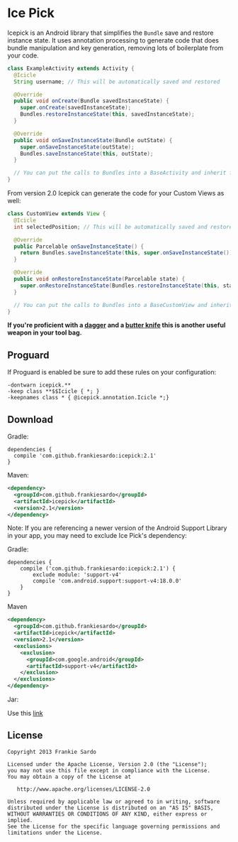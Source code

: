 Ice Pick
============

Icepick is an Android library that simplifies the `Bundle` save and restore instance state.
It uses annotation processing to generate code that does bundle manipulation and key generation, removing lots of boilerplate from your code.

```java
class ExampleActivity extends Activity {
  @Icicle
  String username; // This will be automatically saved and restored

  @Override
  public void onCreate(Bundle savedInstanceState) {
    super.onCreate(savedInstanceState);
    Bundles.restoreInstanceState(this, savedInstanceState);
  }

  @Override
  public void onSaveInstanceState(Bundle outState) {
    super.onSaveInstanceState(outState);
    Bundles.saveInstanceState(this, outState);
  }

  // You can put the calls to Bundles into a BaseActivity and inherit from it
}
```

From version 2.0 Icepick can generate the code for your Custom Views as well:

```java
class CustomView extends View {
  @Icicle
  int selectedPosition; // This will be automatically saved and restored

  @Override
  public Parcelable onSaveInstanceState() {
    return Bundles.saveInstanceState(this, super.onSaveInstanceState());
  }

  @Override
  public void onRestoreInstanceState(Parcelable state) {
    super.onRestoreInstanceState(Bundles.restoreInstanceState(this, state));
  }

  // You can put the calls to Bundles into a BaseCustomView and inherit from it
}
```

__If you're proficient with a [dagger](https://github.com/square/dagger) and a [butter knife](https://github.com/JakeWharton/butterknife) this is another useful weapon in your tool bag.__

Proguard
--------

If Proguard is enabled be sure to add these rules on your configuration:

```
-dontwarn icepick.**
-keep class **$$Icicle { *; }
-keepnames class * { @icepick.annotation.Icicle *;}
```

Download
--------

Gradle:

```
dependencies {
  compile 'com.github.frankiesardo:icepick:2.1'
}
```

Maven:

```xml
<dependency>
  <groupId>com.github.frankiesardo</groupId>
  <artifactId>icepick</artifactId>
  <version>2.1</version>
</dependency>
```

Note: If you are referencing a newer version of the Android Support Library in your app, you may need to exclude Ice Pick's dependency:

Gradle:

```
dependencies {
    compile ('com.github.frankiesardo:icepick:2.1') {
        exclude module: 'support-v4'
        compile 'com.android.support:support-v4:18.0.0'
    }
}
```

Maven 

```xml
<dependency>
  <groupId>com.github.frankiesardo</groupId>
  <artifactId>icepick</artifactId>
  <version>2.1</version>
  <exclusions>
    <exclusion>
      <groupId>com.google.android</groupId>
      <artifactId>support-v4</artifactId>
    </exclusion>
  </exclusions>
</dependency>
```


Jar:

Use this [link](http://repository.sonatype.org/service/local/artifact/maven/redirect?r=central-proxy&g=com.github.frankiesardo&a=icepick&v=LATEST)

License
-------

    Copyright 2013 Frankie Sardo

    Licensed under the Apache License, Version 2.0 (the "License");
    you may not use this file except in compliance with the License.
    You may obtain a copy of the License at

       http://www.apache.org/licenses/LICENSE-2.0

    Unless required by applicable law or agreed to in writing, software
    distributed under the License is distributed on an "AS IS" BASIS,
    WITHOUT WARRANTIES OR CONDITIONS OF ANY KIND, either express or implied.
    See the License for the specific language governing permissions and
    limitations under the License.
